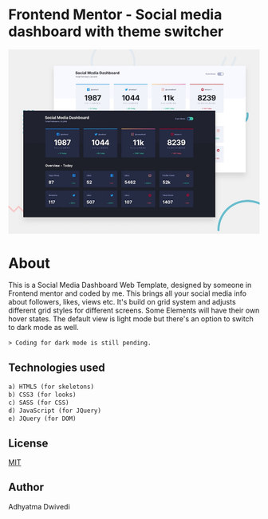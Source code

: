 # Frontend Mentor - Social media dashboard with theme switcher

![Design preview for the Social media dashboard with theme switcher coding challenge](./design/desktop-preview.jpg)

# About

This is a Social Media Dashboard Web Template, designed by someone in Frontend mentor and coded by me. This brings all your social media info about followers, likes, views etc. It's build on grid system and adjusts different grid styles for different screens. Some Elements will have their own hover states. The default view is light mode but there's an option to switch to dark mode as well.

```
> Coding for dark mode is still pending.
```

## Technologies used

```
a) HTML5 (for skeletons)
b) CSS3 (for looks)
c) SASS (for CSS)
d) JavaScript (for JQuery)
e) JQuery (for DOM)
```

## License

[MIT](LICENSE)

## Author

Adhyatma Dwivedi